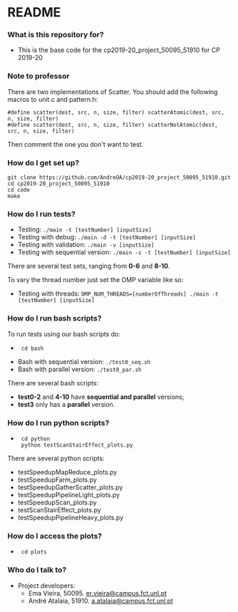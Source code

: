 
# README #

### What is this repository for? ###

* This is the base code for the cp2019-20_project_50095_51910 for CP 2019-20

### Note to professor ###
There are two implementations of Scatter. You should add the following macros to unit.c and pattern.h:
```
#define scatter(dest, src, n, size, filter) scatterAtomic(dest, src, n, size, filter)
#define scatter(dest, src, n, size, filter) scatterNotAtomic(dest, src, n, size, filter)
```
Then comment the one you don't want to test.

### How do I get set up? ###

```
git clone https://github.com/AndreOA/cp2019-20_project_50095_51910.git
cd cp2019-20_project_50095_51910
cd code
make
```

### How do I run tests? ###
* Testing: `./main -t [testNumber] [inputSize]`
* Testing with debug: `./main -d -t [testNumber] [inputSize]`
* Testing with validation: `./main -v [inputSize]`
* Testing with sequential version: `./main -s -t [testNumber] [inputSize]`

There are several test sets, ranging from **0-6** and **8-10**.

To vary the thread number just set the OMP variable like so:
* Testing with threads: `OMP_NUM_THREADS=[numberOfThreads] ./main -t [testNumber] [inputSize]`


### How do I run bash scripts? ###
To run tests using our bash scripts do:
*	```
     cd bash
    ```
* Bash with sequential version: `./test0_seq.sh`
* Bash with parallel version: `./test0_par.sh`

There are several bash scripts:
* **test0-2** and **4-10** have **sequential and parallel** versions;
* **test3** only has a **parallel** version.

### How do I run python scripts? ###
*	```
     cd python
     python testScanStairEffect_plots.py
    ```
There are several python scripts:
* testSpeedupMapReduce_plots.py
* testSpeedupFarm_plots.py
* testSpeedupGatherScatter_plots.py
* testSpeedupPipelineLight_plots.py
* testSpeedupScan_plots.py
* testScanStairEffect_plots.py
* testSpeedupPipelineHeavy_plots.py

### How do I access the plots? ###
*	```
     cd plots
    ```

### Who do I talk to? ###
* Project developers:
    * Ema Vieira, 50095. er.vieira@campus.fct.unl.pt
    * André Atalaia, 51910. a.atalaia@campus.fct.unl.pt
